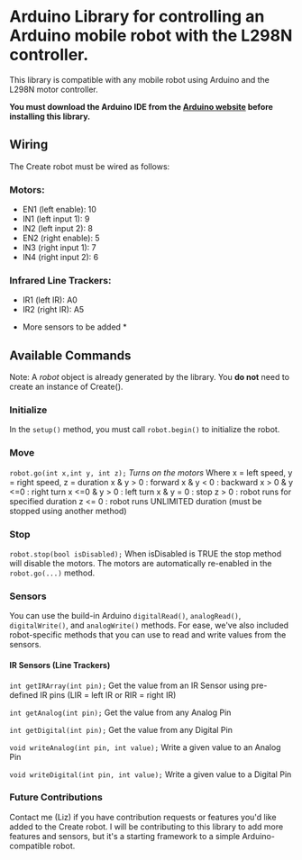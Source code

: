 Arduino Library for controlling an Arduino mobile robot with the L298N controller.
===========================================
This library is compatible with any mobile robot using Arduino and the L298N motor controller.

**You must download the Arduino IDE from the [Arduino website](http://www.arduino.cc/en/main/software) before installing this library.**

## Wiring
The Create robot must be wired as follows:

### Motors:

- EN1 (left enable): 10
- IN1 (left input 1): 9
- IN2 (left input 2): 8
- EN2 (right enable): 5
- IN3 (right input 1): 7
- IN4 (right input 2): 6

### Infrared Line Trackers:

- IR1 (left IR): A0
- IR2 (right IR): A5

* More sensors to be added *

## Available Commands

Note: A *robot* object is already generated by the library. You **do not** need to create an instance of Create().

### Initialize
In the `setup()` method, you must call `robot.begin()` to initialize the robot.

### Move
`robot.go(int x,int y, int z);`
*Turns on the motors*
Where x = left speed, y = right speed, z = duration
x & y > 0 : forward
x & y < 0 : backward
x > 0 & y <=0 : right turn
x <=0 & y > 0 : left turn
x & y = 0 : stop
z > 0 : robot runs for specified duration
z <= 0 : robot runs UNLIMITED duration (must be stopped using another method)

### Stop
`robot.stop(bool isDisabled);`
When isDisabled is TRUE the stop method will disable the motors. 
The motors are automatically re-enabled in the `robot.go(...)` method.

### Sensors 
You can use the build-in Arduino `digitalRead()`, `analogRead()`, `digitalWrite()`, and `analogWrite()` methods. 
For ease, we've also included robot-specific methods that you can use to read and write values from the sensors.

#### IR Sensors (Line Trackers)
`int getIRArray(int pin);`
Get the value from an IR Sensor using pre-defined IR pins (LIR = left IR or RIR = right IR)

`int getAnalog(int pin);`
Get the value from any Analog Pin

`int getDigital(int pin);`
Get the value from any Digital Pin

 `void writeAnalog(int pin, int value);`
 Write a given value to an Analog Pin

`void writeDigital(int pin, int value);`
Write a given value to a Digital Pin

### Future Contributions
Contact me (Liz) if you have contribution requests or features you'd like added to the Create robot. 
I will be contributing to this library to add more features and sensors, but it's a starting framework to a simple Arduino-compatible robot.



